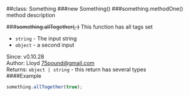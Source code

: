 
##class: Something
###new Something()
###something.methodOne()
method description

###~~something.allTogether(, )~~
This function has all tags set


 -  `string` - The input string
 -  `object` - a second input

Since: v0.10.28  
Author: Lloyd <75pound@gmail.com>  
Returns: `object | string` - this return has several types  
####Example
```js
something.allTogether(true);
```
